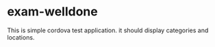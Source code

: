 # exam-welldone
This is simple cordova test application.
it should display categories and locations.
